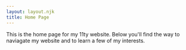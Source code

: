 ```yaml
---
layout: layout.njk
title: Home Page
---
```





<div class=Para>
This is the home page for my 11ty website. Below you'll find the way to naviagate my website and to learn a few of my interests.
</div>
